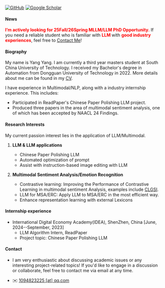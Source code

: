 

[![GitHub](https://img.shields.io/badge/GitHub-%23121011?style=for-the-badge&logo=github&logoColor=white)](https://github.com/AZYoung233)
[![Google Scholar](https://img.shields.io/badge/Google%20Scholar-%230A4D92?style=for-the-badge&logo=googlescholar&logoColor=white)](https://scholar.google.com/citations?user=ueMAa5wAAAAJ&hl=zh-CN)



#### News

<strong style="color:red;"><strong>I’m actively looking for 25Fall/26Spring MLLM/LLM PhD Opportunity.</strong></strong> If you need a reliable student who is familiar with <strong style="color:red;"><strong>LLM </strong></strong> with <strong style="color:red;"><strong>good industry experiences</strong></strong>, feel free to <a href="#contact-info">Contact Me</a>!


#### Biography

My name is Yang Yang. I am currently a third year masters student at South China University of Technology. I received my Bachelor's degree in Automation from Dongguan University of Technology in 2022. More details about me can be found in my [CV](https://azyoung233.github.io/young2001.github.io/contents/YangYang_CV.pdf).

I have experience in Multimodal/NLP, along with a industry internship experience. This includes:

* Participated in ReadPaper's Chinese Paper Polishing LLM project.
* Produced three papers in the area of multimodal sentiment analysis, one of which has been accepted by NAACL 24 Findings.


#### Research Interests

My current passion interest lies in the application of LLM/Multimodal.

1. <strong><strong>LLM & LLM applications</strong></strong> 
    * Chinese Paper Polishing LLM
    * Automated optimization of prompt
    * Assist with instruction-based image editing with LLM

2. <strong><strong>Multimodal Sentiment Analysis/Emotion Recognition</strong></strong> 
    * Contrastive learning: Improving the Performance of Contrastive Learning in multimodal sentiment Analysis, examples include [CLGSI](https://github.com/AZYoung233/CLGSI).
    * LLM for MSA/ERC: Apply LLM to MSA/ERC in the most efficient way. 
    * Enhance representation learning with external Lexicons

#### Internship experience

* International Digital Economy Academy(IDEA), ShenZhen, China      [June, 2024--September, 2023]
    * LLM Algorithm Intern, ReadPaper
    * Project topic: Chinese Paper Polishing LLM



#### Contact<p id="contact-info"></p>

* </strong></strong>I am very enthusiastic about discussing academic issues or any interesting project-related topics! </strong></strong> If you'd like to engage in a discussion or collaborate, feel free to contact me via email at any time. 

* ✉️ [1094823225 [at] qq.com](mailto:1094823225@qq.com)
